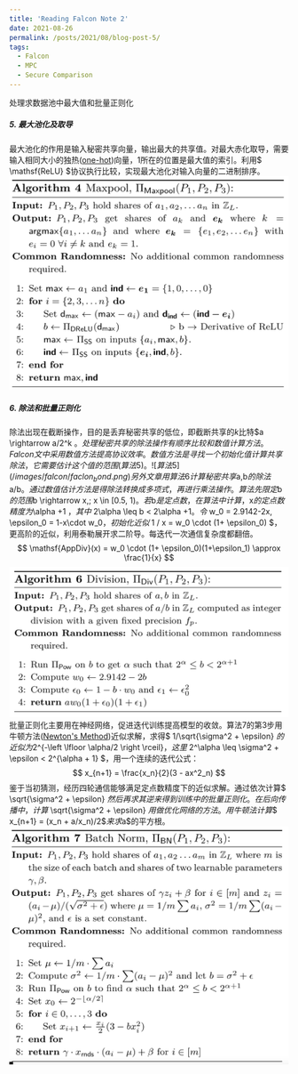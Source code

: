 ```yaml
---
title: 'Reading Falcon Note 2'
date: 2021-08-26
permalink: /posts/2021/08/blog-post-5/
tags:
  - Falcon
  - MPC
  - Secure Comparison
---
```


处理求数据池中最大值和批量正则化

##### 5. 最大池化及取导
最大池化的作用是输入秘密共享向量，输出最大的共享值。对最大赤化取导，需要输入相同大小的独热([one-hot](https://zh.wikipedia.org/zh-hans/One-hot))向量，1所在的位置是最大值的索引。利用$ \mathsf{ReLU} $协议执行比较，实现最大池化对输入向量的二进制排序。
![](/images/falcon/falcon_maxpool.png)


##### 6. 除法和批量正则化
除法出现在截断操作，目的是丢弃秘密共享的低位，即截断共享的$k$比特$a \rightarrow a/2^k $。处理秘密共享的除法操作有顺序比较和数值计算方法。Falcon文中采用数值方法提高协议效率。数值方法是寻找一个初始化值计算共享除法，它需要估计这个值的范围(算法5)。
![算法5](/images/falcon/faclon_bond.png)
另外文章用算法6计算秘密共享$a,b$的除法$a/b$。通过数值估计方法是得除法转换成多项式，再进行乘法操作。算法先限定$b$的范围$b \rightarrow x,\; x \in [0.5, 1)$。
若$b$是定点数，在算法中计算，$x$的定点数精度为$\alpha +1 $，其中$ 2\alpha \leq b < 2\alpha +1$。令$ w_0 = 2.9142-2x, \epsilon_0 = 1-x\cdot w_0$，初始化近似$ 1 / x = w_0 \cdot (1+ \epsilon_0) $，更高阶的近似，利用泰勒展开求二阶导。每迭代一次通信复杂度都翻倍。
$$ \mathsf{AppDiv}(x) = w_0 \cdot (1+ \epsilon_0)(1+\epsilon_1) \approx \frac{1}{x} $$
![算法6](/images/falcon/faclon_division.png)
批量正则化主要用在神经网络，促进迭代训练提高模型的收敛。算法7的第3步用牛顿方法([Newton's Method](https://zh.wikipedia.org/wiki/%E7%89%9B%E9%A1%BF%E6%B3%95))近似求解，求得$ 1/\sqrt{\sigma^2 + \epsilon} $的近似为$2^{-\left \lfloor \alpha/2 \right \rceil}$，这里$ 2^\alpha \leq \sigma^2 + \epsilon < 2^{\alpha + 1} $，用一个连续的迭代公式：
$$ x_{n+1} = \frac{x_n}{2}(3 - ax^2_n) $$
鉴于当初猜测，经历四轮通信能够满足定点数精度下的近似求解。通过依次计算$ \sqrt{\sigma^2 + \epsilon} $然后再求其逆来得到训练中的批量正则化。在后向传播中，计算$ \sqrt{\sigma^2 + \epsilon} $用做优化网络的方法。用牛顿法计算$$ x_{n+1} = (x_n + a/x_n)/2$$来求$a$的平方根。
![算法7](/images/falcon/falcon_bn.png)



